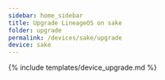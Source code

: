 ```yaml
---
sidebar: home_sidebar
title: Upgrade LineageOS on sake
folder: upgrade
permalink: /devices/sake/upgrade
device: sake
---
```

{% include templates/device_upgrade.md %}
